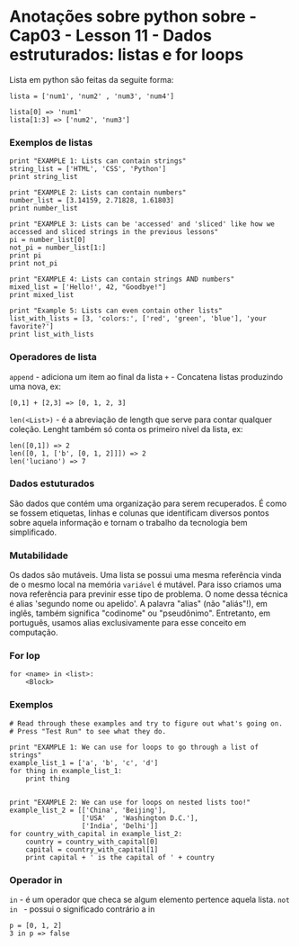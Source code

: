 # Anotações sobre python sobre - Cap03 - Lesson 11 - Dados estruturados: listas e for loops

Lista em python são feitas da seguite forma:
```
lista = ['num1', 'num2' , 'num3', 'num4']

lista[0] => 'num1'
lista[1:3] => ['num2', 'num3']
```
### Exemplos de listas
```
print "EXAMPLE 1: Lists can contain strings"
string_list = ['HTML', 'CSS', 'Python']
print string_list

print "EXAMPLE 2: Lists can contain numbers"
number_list = [3.14159, 2.71828, 1.61803]
print number_list

print "EXAMPLE 3: Lists can be 'accessed' and 'sliced' like how we accessed and sliced strings in the previous lessons"
pi = number_list[0]
not_pi = number_list[1:]
print pi
print not_pi

print "EXAMPLE 4: Lists can contain strings AND numbers"
mixed_list = ['Hello!', 42, "Goodbye!"]
print mixed_list

print "Example 5: Lists can even contain other lists"
list_with_lists = [3, 'colors:', ['red', 'green', 'blue'], 'your favorite?']
print list_with_lists
```

### Operadores de lista

`append` - adiciona um item ao final da lista
`+` - Concatena listas produzindo uma nova, ex:
```
[0,1] + [2,3] => [0, 1, 2, 3]
```
`len(<List>)` - é a abreviação de length que serve para contar qualquer coleção. 
Lenght também só conta os primeiro nível da lista, ex:
```
len([0,1]) => 2
len([0, 1, ['b', [0, 1, 2]]]) => 2
len('luciano') => 7
```

### Dados estuturados
São dados que contém uma organização para serem recuperados. É como se fossem 
etiquetas, linhas e colunas que identificam diversos pontos sobre aquela 
informação e tornam o trabalho da tecnologia bem simplificado.

### Mutabilidade
Os dados são mutáveis. Uma lista se possui uma mesma referência vinda de o mesmo
local na memória `variável` é mutável. Para isso criamos uma nova referência
para previnir esse tipo de problema. O nome dessa técnica é alias 'segundo nome ou apelido'.
A palavra "alias" (não "aliás"!), em inglês, também significa "codinome" ou "pseudônimo". Entretanto, em português, usamos alias exclusivamente para esse conceito em computação.

### For lop
``` 
for <name> in <list>:
    <Block>
```
### Exemplos
```
# Read through these examples and try to figure out what's going on.
# Press "Test Run" to see what they do.

print "EXAMPLE 1: We can use for loops to go through a list of strings"
example_list_1 = ['a', 'b', 'c', 'd']
for thing in example_list_1:
    print thing
    

print "EXAMPLE 2: We can use for loops on nested lists too!"
example_list_2 = [['China', 'Beijing'],
                  ['USA'  , 'Washington D.C.'],
                  ['India', 'Delhi']]
for country_with_capital in example_list_2:
    country = country_with_capital[0]
    capital = country_with_capital[1]
    print capital + ' is the capital of ' + country
```

### Operador in
`in` - é um operador que checa se algum elemento pertence aquela lista.
`not in ` - possui o significado contrário a in 

```
p = [0, 1, 2]
3 in p => false
```